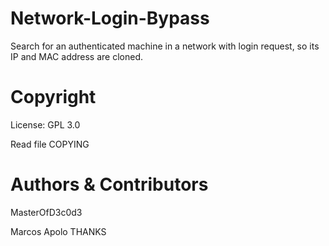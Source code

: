 # Network-Login-Bypass
Search for an authenticated machine in a network with login request, so its IP and MAC address are cloned.
# Copyright
License: GPL 3.0

Read file COPYING
# Authors & Contributors
MasterOfD3c0d3

Marcos Apolo THANKS

